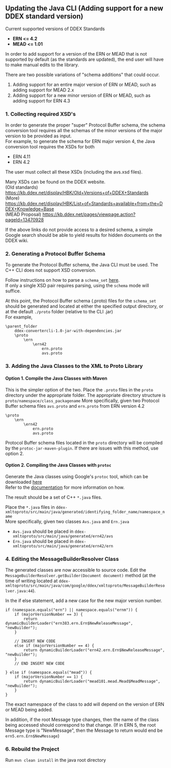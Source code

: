 ## Updating the Java CLI (Adding support for a new DDEX standard version)

Current supported versions of DDEX Standards 
<br/>
- **ERN <= 4.2** <br/>
- **MEAD <= 1.01** <br/>

In order to add support for a version of the ERN or MEAD 
that is not supported by default (as the standards are updated),
the end user will have to make manual edits to the library. 

There are two possible variations of "schema additions" that could occur.
1. Adding support for an entire major version of ERN or MEAD, such as adding support for MEAD 2.x
2. Adding support for a new minor version of ERN or MEAD, such as adding support for ERN 4.3

### 1. Collecting required XSD's
In order to generate the proper "super" Protocol Buffer schema, the schema conversion tool requires
all the schemas of the minor versions of the major version to be provided as input. 
<br/>
For example, to generate the schema
for ERN major version 4, the Java conversion tool requires the XSDs for both
- ERN 4.11
- ERN 4.2

The user must collect all these XSDs (including the avs.xsd files). <br/>

Many XSDs can be found on the DDEX website. <br/>
(Old standards) https://kb.ddex.net/display/HBK/Old+Versions+of+DDEX+Standards <br />
(More) https://kb.ddex.net/display/HBK/List+of+Standards+available+from+the+DDEX+Knowledge+Base <br />
(MEAD Proposal) https://kb.ddex.net/pages/viewpage.action?pageId=13470928 <br />

If the above links do not provide access to a desired schema, 
a simple Google search should be able to yield results for hidden documents on the DDEX wiki.  

### 2. Generating a Protocol Buffer Schema
To generate the Protocol Buffer schema, the Java CLI must be used. 
The C++ CLI does not support XSD conversion. 

Follow instructions on how to parse a `schema_set` [here](../java/ddex-convertercli/README.md). <br/>
If only a single XSD pair requires parsing, using the `schema` mode will suffice. 

At this point, the Protocol Buffer schema (.proto) files for the `schema_set` should be generated and located at either
the specified output directory, or at the default `./proto` folder (relative to the CLI .jar)
<br/>
For example, <br/>
```
\parent_folder
    ddex-convertercli-1.0-jar-with-dependencies.jar 
    \proto
        \ern
            \ern42
                ern.proto
                avs.proto
```

### 3. Adding the Java Classes to the XML to Proto Library

#### Option 1. Compile the Java Classes with Maven
This is the simpler option of the two. Place the `.proto` files in the `proto` directory under the appropriate folder.
The appropriate directory structure is `proto/namespace/class_packagename`
More specifically, given two Protocol Buffer schema files `avs.proto` and `ern.proto` from ERN version 4.2

```
\proto
    \ern
        \ern42
            ern.proto
            avs.proto
```

Protocol Buffer schema files located in the `proto` directory will be compiled by the 
`protoc-jar-maven-plugin`. If there are issues with this method, use option 2. 


#### Option 2. Compiling the Java Classes with `protoc`

Generate the Java classes using Google's `protoc` tool, which can be downloaded [here](https://developers.google.com/protocol-buffers/docs/downloads) <br/>
Refer to the [documentation](https://developers.google.com/protocol-buffers/docs/reference/java-generated) for more information on how. 

The result should be a set of C++ `*.java` files. 

Place the `*.java` files in `ddex-xmltoproto/src/main/java/generated/identifying_folder_name/namespace_name` <br/> 
More specifically, given two classes `Avs.java` and `Ern.java` 
- `Avs.java` should be placed in `ddex-xmltoproto/src/main/java/generated/ern42/avs`
- `Ern.java` should be placed in `ddex-xmltoproto/src/main/java/generated/ern42/ern`

### 4. Editing the MessageBuilderResolver Class
The generated classes are now accessible to source code. Edit the `MessageBuilderResolver.getBuilder(Document document)`
method (at the time of writing located at `ddex-xmltoproto/src/main/java/com/google/ddex/xmltoproto/MessageBuilderResolver.java:44`). 

In the if else statement, add a new case for the new major version number. <br/>
```
if (namespace.equals("ern") || namespace.equals("ernm")) {
    if (majorVersionNumber == 3) {
        return dynamicBuilderLoader("ern383.ern.Ern$NewReleaseMessage", "newBuilder");
    } 

    // INSERT NEW CODE
    else if (majorVersionNumber == 4) {
        return dynamicBuilderLoader("ern42.ern.Ern$NewReleaseMessage", "newBuilder");
    }
    // END INSERT NEW CODE

} else if (namespace.equals("mead")) {
    if (majorVersionNumber == 1) {
        return dynamicBuilderLoader("mead101.mead.Mead$MeadMessage", "newBuilder");
    }
}
```

The exact namespace of the class to add will depend on the version of ERN or MEAD being added. <br/>

In addition, if the root Message type changes, then the name of the class being accessed should correspond to that change.
(If in ERN 5, the root Message type is "NewMessage", then the Message to return would end be `ern5.ern.Ern$NewMessage`)

### 6. Rebuild the Project

Run `mvn clean install` in the java root directory
